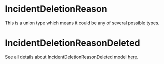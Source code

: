 # IncidentDeletionReason

This is a union type which means it could be any of several possible types.

# IncidentDeletionReasonDeleted

See all details about IncidentDeletionReasonDeleted model [here](IncidentDeletionReasonDeleted.md).

<!-- This file was generated by liblab | https://liblab.com/ -->
